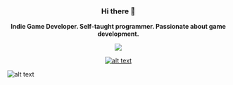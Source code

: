 <div align="center">
  
### Hi there 👋

**Indie Game Developer. Self-taught programmer. Passionate about game development.**

![](https://komarev.com/ghpvc/?username=bluevariant&color=blue)

<a href="chrome://dino/">
  
![alt text][logo1]

 </a>

</div>

![alt text][logo]

[logo]: https://i.imgur.com/8jcqnY2.png "bluevariant"
[logo1]: https://raw.githubusercontent.com/wayou/t-rex-runner/gh-pages/assets/screenshot.gif "bluevariant"
